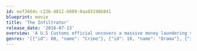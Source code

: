 ```yaml
---
id: eaf3664c-c22b-4812-b809-8aa83198b841
blueprint: movie
title: 'The Infiltrator'
release_date: '2016-07-13'
overview: 'A U.S Customs official uncovers a massive money laundering scheme involving Pablo Escobar.'
genres: '[{"id": 80, "name": "Crime"}, {"id": 18, "name": "Drama"}, {"id": 53, "name": "Thriller"}]'
---
```

